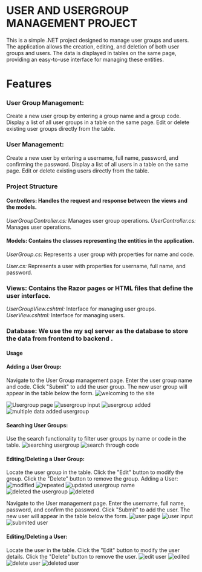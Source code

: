 # USER AND USERGROUP MANAGEMENT PROJECT
This is a simple .NET project designed to manage user groups and users. The application allows the creation, editing, and deletion of both user groups and users. The data is displayed in tables on the same page, providing an easy-to-use interface for managing these entities.

# Features

###  User Group Management:
Create a new user group by entering a group name and a group code.
Display a list of all user groups in a table on the same page.
Edit or delete existing user groups directly from the table.

### User Management:
Create a new user by entering a username, full name, password, and confirming the password.
Display a list of all users in a table on the same page.
Edit or delete existing users directly from the table.

### Project Structure

#### Controllers: Handles the request and response between the views and the models. 

*UserGroupController.cs:* 
 Manages user group operations.
*UserController.cs:* Manages user operations.

#### Models: Contains the classes representing the entities in the application.
*UserGroup.cs:* Represents a user group with properties for name and code.

*User.cs:* Represents a user with properties for username, full name, and password.

### Views: Contains the Razor pages or HTML files that define the user interface.
*UserGroupView.cshtml:* Interface for managing user groups.
*UserView.cshtml:* Interface for managing users.

### Database: We use the my sql server as the database to store the data from frontend to backend .

#### Usage

#### Adding a User Group:

Navigate to the User Group management page.
Enter the user group name and code.
Click "Submit" to add the user group.
The new user group will appear in the table below the form.
![welcoming to the site](https://github.com/user-attachments/assets/467584eb-1bac-43da-8e90-c78aec661640)

![Usergroup page](https://github.com/user-attachments/assets/27e3fcf3-93a0-4476-b8d6-90ae17bba440)
![usergroup input](https://github.com/user-attachments/assets/340c8773-290d-4ec4-b3fe-fde9995dc164)
![usergroup added](https://github.com/user-attachments/assets/ac124671-0324-45f6-8db5-0c55e3fd4df7)
![multiple data added usergroup](https://github.com/user-attachments/assets/fec75893-c4f6-41ce-a0c9-4204ee4c4304)


#### Searching User Groups:
Use the search functionality to filter user groups by name or code in the table.
![searching usergroup](https://github.com/user-attachments/assets/26e58b0c-a980-4bc4-a2de-ceb2017bcfea)
![search through code](https://github.com/user-attachments/assets/8d364d7c-9e68-4a35-aeab-06f70a72a67c)


#### Editing/Deleting a User Group:

Locate the user group in the table.
Click the "Edit" button to modify the group.
Click the "Delete" button to remove the group.
Adding a User:
![modified](https://github.com/user-attachments/assets/4c6065c2-e6df-458d-acda-55290536393f)
![repeated](https://github.com/user-attachments/assets/a6c5a925-6e3e-4024-b832-efce960df3ef)
![updated usergroup name](https://github.com/user-attachments/assets/255834d1-c0b7-4621-ad22-de9b5bc472d0)
![deleted the usergroup](https://github.com/user-attachments/assets/be241771-055f-4539-ad14-615aa4225e38)
![deleted](https://github.com/user-attachments/assets/07b5342a-4ab3-4d80-92dd-25bee35d79fe)

Navigate to the User management page.
Enter the username, full name, password, and confirm the password.
Click "Submit" to add the user.
The new user will appear in the table below the form.
![user page](https://github.com/user-attachments/assets/766da27e-a0cf-418f-a315-e7ee624f7828)
![user input](https://github.com/user-attachments/assets/69cc5c10-e492-484b-9556-e101fbbe41f9)
![submited user](https://github.com/user-attachments/assets/50fb73c4-f770-422c-b34f-be45d02167c9)

#### Editing/Deleting a User:

Locate the user in the table.
Click the "Edit" button to modify the user details.
Click the "Delete" button to remove the user.
![edit user](https://github.com/user-attachments/assets/b5076629-d51b-4479-8d01-83b91bf14294)
![edited](https://github.com/user-attachments/assets/f963083f-afea-4943-b94d-db834a9645cb)
![delete user](https://github.com/user-attachments/assets/0b72b648-26db-4de4-bfea-cb6a36fb5f80)
![deleted user](https://github.com/user-attachments/assets/9b89af19-cc6f-42a5-a99f-189a510f6793)
